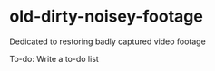 # old-dirty-noisey-footage
Dedicated to restoring badly captured video footage


To-do:
  Write a to-do list
